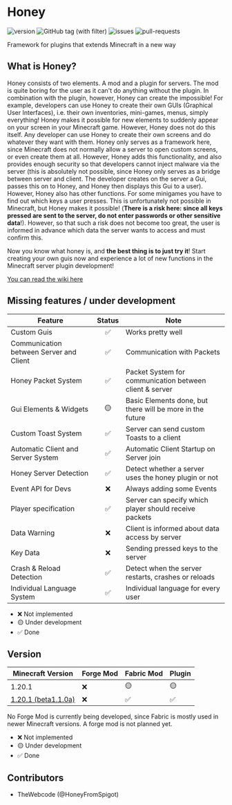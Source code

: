 # Honey

![version](https://img.shields.io/badge/Version%3A-1.1.0-s)
![GitHub tag (with filter)](https://img.shields.io/github/v/tag/HoneyFromSpigot/Honey)
![issues](https://img.shields.io/github/issues-raw/HoneyFromSpigot/Honey)
![pull-requests](https://img.shields.io/github/issues-pr-raw/HoneyFromSpigot/Honey)

Framework for plugins that extends Minecraft in a new way
## What is Honey?

Honey consists of two elements. A mod and a plugin for servers. The mod is quite boring for the user as it can't do
anything without the plugin. In combination with the plugin, however, Honey can create the impossible! For example,
developers can use Honey to create their own GUIs (Graphical User Interfaces), i.e. their own inventories, mini-games,
menus, simply everything! Honey makes it possible for new elements to suddenly appear on your screen in your Minecraft
game. However, Honey does not do this itself. Any developer can use Honey to create their own screens and do whatever
they want with them. Honey only serves as a framework here, since Minecraft does not normally allow a server to open
custom screens, or even create them at all. However, Honey adds this functionality, and also provides enough security so
that developers cannot inject malware via the server (this is absolutely not possible, since Honey only serves as a
bridge between server and client. The developer creates on the server a Gui, passes this on to Honey, and Honey then
displays this Gui to a user). However, Honey also has other functions. For some minigames you have to find out which
keys a user presses. This is unfortunately not possible in Minecraft, but Honey makes it possible! (**There is a risk
here: since all keys pressed are sent to the server, do not enter passwords or other sensitive data**!). However, so
that such a risk does not become too great, the user is informed in advance which data the server wants to access and
must confirm this.

Now you know what honey is, and **the best thing is to just try it**! Start creating your own guis now and experience a
lot of new functions in the Minecraft server plugin development!

[You can read the wiki here](https://github.com/HoneyFromSpigot/Honey/wiki)

## Missing features / under development

| Feature                                 | Status | Note                                                      
|-----------------------------------------|:--------:|-----------------------------------------------------------|
| Custom Guis                             | ✅      | Works pretty well                          |
| Communication between Server and Client | ✅      | Communication with Packets                                |
| Honey Packet System                     | ✅      | Packet System for communication between client & server   |
| Gui Elements & Widgets                  | 🟡     | Basic Elements done, but there will be more in the future |
| Custom Toast System                     | ✅      | Server can send custom Toasts to a client                 |
| Automatic Client and Server System      | ✅      | Automatic Client Startup on Server join                   |
| Honey Server Detection                  | ✅      | Detect whether a server uses the honey plugin or not      |
| Event API for Devs                      | ❌      | Always adding some Events                                 |
| Player specification                    | ✅      | Server can specify which player should receive packets    |
| Data Warning                            | ❌      | Client is informed about data access by server            |
| Key Data                                | ❌      | Sending pressed keys to the server                        |
| Crash & Reload Detection                | ✅      | Detect when the server restarts, crashes or reloads       
| Individual Language System              | ✅      | Individual language for every user                        

- ❌ Not implemented
- 🟡 Under development
- ✅ Done

## Version

|  Minecraft Version| Forge Mod  | Fabric Mod | Plugin
|--|--|--|--|
|  1.20.1 | ❌ |🟡 |🟡 
|  [1.20.1 (beta1.1.0a)](https://github.com/HoneyFromSpigot/Honey/releases/tag/beta1.1.0a) | ❌ |✅ |✅ 

No Forge Mod is currently being developed, since Fabric is mostly used in newer Minecraft versions. A forge mod is not
planned yet.

- ❌ Not implemented
- 🟡 Under development
- ✅ Done

## Contributors

- TheWebcode (@HoneyFromSpigot)
